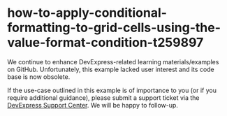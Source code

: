 
# how-to-apply-conditional-formatting-to-grid-cells-using-the-value-format-condition-t259897

We continue to enhance DevExpress-related learning materials/examples on GitHub. Unfortunately, this example lacked user interest and its code base is now obsolete.

If the use-case outlined in this example is of importance to you (or if you require additional guidance), please submit a support ticket via the [DevExpress Support Center](https://supportcenter.devexpress.com/ticket/create?followUpTo=T259897). We will be happy to follow-up.